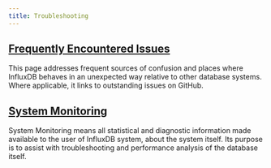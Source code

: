 ```yaml
---
title: Troubleshooting
---
```


## [Frequently Encountered Issues](/influxdb/v0.9/troubleshooting/frequently_encountered_issues/)

This page addresses frequent sources of confusion and places where InfluxDB behaves in an unexpected way relative to other database systems.
Where applicable, it links to outstanding issues on GitHub.

## [System Monitoring](/influxdb/v0.9/troubleshooting/system_monitoring/)

System Monitoring means all statistical and diagnostic information made available to the user of InfluxDB system, about the system itself.
Its purpose is to assist with troubleshooting and performance analysis of the database itself.

